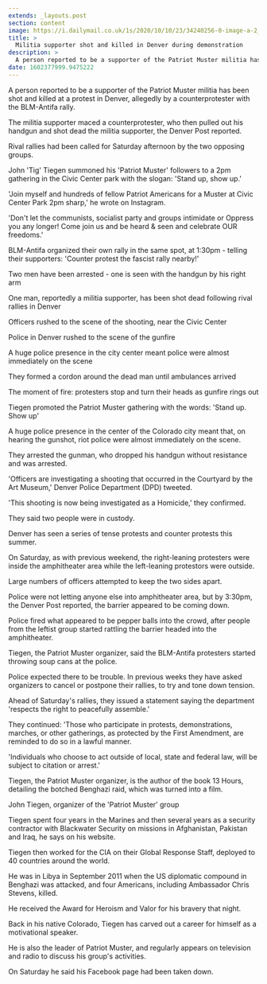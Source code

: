 ```yaml
--- 
extends: _layouts.post 
section: content 
image: https://i.dailymail.co.uk/1s/2020/10/10/23/34240256-0-image-a-2_1602369697854.jpg 
title: > 
  Militia supporter shot and killed in Denver during demonstration 
description: > 
  A person reported to be a supporter of the Patriot Muster militia has been shot and killed at a protest in Denver, allegedly by a counterprotester with the BLM-Antifa rally.The militia supporter maced a counterprotester, who then pulled out his handgun and shot dead the militia supporter, the Denver Post reported.Tiegen, the Patriot Muster organizer, said the BLM-Antifa protesters started throwing soup cans at the police.Tiegen, the Patriot Muster organizer, is the author of the book 13 Hours, detailing the botched Benghazi raid, which was turned into a film.He is also the leader of Patriot Muster, and regularly appears on television and radio to discuss his group's activities. 
date: 1602377999.9475222 
--- 
```

A person reported to be a supporter of the Patriot Muster militia has been shot and killed at a protest in Denver, allegedly by a counterprotester with the BLM-Antifa rally.

The militia supporter maced a counterprotester, who then pulled out his handgun and shot dead the militia supporter, the Denver Post reported.

Rival rallies had been called for Saturday afternoon by the two opposing groups.

John 'Tig' Tiegen summoned his 'Patriot Muster' followers to a 2pm gathering in the Civic Center park with the slogan: 'Stand up, show up.'

'Join myself and hundreds of fellow Patriot Americans for a Muster at Civic Center Park 2pm sharp,' he wrote on Instagram.

'Don't let the communists, socialist party and groups intimidate or Oppress you any longer! Come join us and be heard & seen and celebrate OUR freedoms.'

BLM-Antifa organized their own rally in the same spot, at 1:30pm - telling their supporters: 'Counter protest the fascist rally nearby!'

Two men have been arrested - one is seen with the handgun by his right arm

One man, reportedly a militia supporter, has been shot dead following rival rallies in Denver

Officers rushed to the scene of the shooting, near the Civic Center

Police in Denver rushed to the scene of the gunfire

A huge police presence in the city center meant police were almost immediately on the scene

They formed a cordon around the dead man until ambulances arrived

The moment of fire: protesters stop and turn their heads as gunfire rings out

Tiegen promoted the Patriot Muster gathering with the words: 'Stand up. Show up'

A huge police presence in the center of the Colorado city meant that, on hearing the gunshot, riot police were almost immediately on the scene.

They arrested the gunman, who dropped his handgun without resistance and was arrested.

'Officers are investigating a shooting that occurred in the Courtyard by the Art Museum,' Denver Police Department (DPD) tweeted.

'This shooting is now being investigated as a Homicide,' they confirmed.

They said two people were in custody.

Denver has seen a series of tense protests and counter protests this summer.

On Saturday, as with previous weekend, the right-leaning protesters were inside the amphitheater area while the left-leaning protestors were outside.

Large numbers of officers attempted to keep the two sides apart.

Police were not letting anyone else into amphitheater area, but by 3:30pm, the Denver Post reported, the barrier appeared to be coming down.

Police fired what appeared to be pepper balls into the crowd, after people from the leftist group started rattling the barrier headed into the amphitheater.

Tiegen, the Patriot Muster organizer, said the BLM-Antifa protesters started throwing soup cans at the police.

Police expected there to be trouble. In previous weeks they have asked organizers to cancel or postpone their rallies, to try and tone down tension.

Ahead of Saturday's rallies, they issued a statement saying the department 'respects the right to peacefully assemble.'

They continued: 'Those who participate in protests, demonstrations, marches, or other gatherings, as protected by the First Amendment, are reminded to do so in a lawful manner.

'Individuals who choose to act outside of local, state and federal law, will be subject to citation or arrest.'

Tiegen, the Patriot Muster organizer, is the author of the book 13 Hours, detailing the botched Benghazi raid, which was turned into a film.

John Tiegen, organizer of the 'Patriot Muster' group

Tiegen spent four years in the Marines and then several years as a security contractor with Blackwater Security on missions in Afghanistan, Pakistan and Iraq, he says on his website.

Tiegen then worked for the CIA on their Global Response Staff, deployed to 40 countries around the world.

He was in Libya in September 2011 when the US diplomatic compound in Benghazi was attacked, and four Americans, including Ambassador Chris Stevens, killed.

He received the Award for Heroism and Valor for his bravery that night.

Back in his native Colorado, Tiegen has carved out a career for himself as a motivational speaker.

He is also the leader of Patriot Muster, and regularly appears on television and radio to discuss his group's activities.

On Saturday he said his Facebook page had been taken down.
